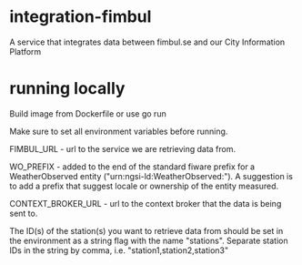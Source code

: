 # integration-fimbul
A service that integrates data between fimbul.se and our City Information Platform


# running locally
Build image from Dockerfile or use go run

Make sure to set all environment variables before running.

FIMBUL_URL - url to the service we are retrieving data from.

WO_PREFIX - added to the end of the standard fiware prefix for a WeatherObserved entity ("urn:ngsi-ld:WeatherObserved:"). A suggestion is to add a prefix that suggest locale or ownership of the entity measured. 

CONTEXT_BROKER_URL - url to the context broker that the data is being sent to.

The ID(s) of the station(s) you want to retrieve data from should be set in the environment as a string flag with the name "stations". Separate station IDs in the string by comma, i.e. "station1,station2,station3"